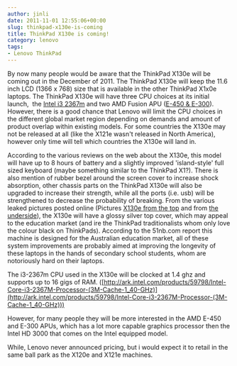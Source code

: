 ```yaml
---
author: jinli
date: 2011-11-01 12:55:06+00:00
slug: thinkpad-x130e-is-coming
title: ThinkPad X130e is coming!
category: lenovo
tags:
- Lenovo ThinkPad
---
```

By now many people would be aware that the ThinkPad X130e will be coming out in the December of 2011. The ThinkPad X130e will keep the 11.6 inch LCD (1366 x 768) size that is available in the other ThinkPad X1x0e laptops. The ThinkPad X130e will have three CPU choices at its initial launch,  the [Intel i3 2367m](http://ark.intel.com/products/59798/Intel-Core-i3-2367M-Processor-(3M-Cache-1_40-GHz)) and two AMD Fusion APU ([E-450 & E-300](http://blogs.amd.com/fusion/2011/09/15/the-new-amd-e-450-and-e-300-apus/)). However, there is a good chance that Lenovo will limit the CPU choices in the different global market region depending on demands and amount of product overlap within existing models. For some countries the X130e may not be released at all (like the X121e wasn't released in North America), however only time will tell which countries the X130e will land in.

According to the various reviews on the web about the X130e, this model will have up to 8 hours of battery and a slightly improved 'island-style' full sized keyboard (maybe something similar to the ThinkPad X1?). There is also mention of rubber bezel around the screen cover to increase shock absorption, other chassis parts on the ThinkPad X130e will also be upgraded to increase their strength, while all the ports (i.e. usb) will be strengthened to decrease the probability of breaking. From the various leaked pictures posted online (Pictures [X130e from the top](http://www.trustedreviews.com/news/lenovo-roadmap-leaked) and from [the underside](http://www.flickr.com/photos/53081753@N04/6278319313/in/photostream/)), the X130e will have a glossy silver top cover, which may appeal to the education market (and ire the ThinkPad traditionalists whom only love the colour black on ThinkPads). According to the 51nb.com report this machine is designed for the Australian education market, all of these system improvements are probably aimed at improving the longevity of these laptops in the hands of secondary school students, whom are notoriously hard on their laptops.



The i3-2367m CPU used in the X130e will be clocked at 1.4 ghz and supports up to 16 gigs of RAM. ([http://ark.intel.com/products/59798/Intel-Core-i3-2367M-Processor-(3M-Cache-1_40-GHz)](http://ark.intel.com/products/59798/Intel-Core-i3-2367M-Processor-(3M-Cache-1_40-GHz)))

However, for many people they will be more interested in the AMD E-450 and E-300 APUs, which has a lot more capable graphics processor then the Intel HD 3000 that comes on the Intel equipped model.

While, Lenovo never announced pricing, but i would expect it to retail in the same ball park as the X120e and X121e machines.
